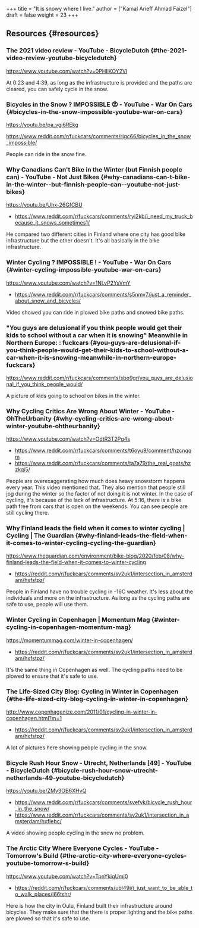 +++
title = "It is snowy where I live."
author = ["Kamal Arieff Ahmad Faizel"]
draft = false
weight = 23
+++

## Resources {#resources}


### The 2021 video review - YouTube - BicycleDutch {#the-2021-video-review-youtube-bicycledutch}

<https://www.youtube.com/watch?v=0PHIlKOY2VI>

At 0:23 and 4:39, as long as the infrastructure is provided and the paths are cleared, you can safely cycle in the snow.


### Bicycles in the Snow ? IMPOSSIBLE 😡 - YouTube - War On Cars {#bicycles-in-the-snow-impossible-youtube-war-on-cars}

<https://youtu.be/pa_vgi6REkg>

<https://www.reddit.com/r/fuckcars/comments/rjgc66/bicycles_in_the_snow_impossible/>

People can ride in the snow fine.


### Why Canadians Can't Bike in the Winter (but Finnish people can) - YouTube - Not Just Bikes {#why-canadians-can-t-bike-in-the-winter--but-finnish-people-can--youtube-not-just-bikes}

<https://youtu.be/Uhx-26GfCBU>

-   <https://www.reddit.com/r/fuckcars/comments/ryi2kb/i_need_my_truck_because_it_snows_sometimes1/>

He compared two different cities in Finland where one city has good bike infrastructure but the other doesn't. It's all basically in the bike infrastructure.


### Winter Cycling ? IMPOSSIBLE ! - YouTube - War On Cars {#winter-cycling-impossible-youtube-war-on-cars}

<https://www.youtube.com/watch?v=1NLvP2YsVmY>

-   <https://www.reddit.com/r/fuckcars/comments/s5nmv7/just_a_reminder_about_snow_and_bicycles/>

Video showed you can ride in plowed bike paths and snowed bike paths.


### "You guys are delusional if you think people would get their kids to school without a car when it is snowing" Meanwhile in Northern Europe: : fuckcars {#you-guys-are-delusional-if-you-think-people-would-get-their-kids-to-school-without-a-car-when-it-is-snowing-meanwhile-in-northern-europe-fuckcars}

<https://www.reddit.com/r/fuckcars/comments/sbo9gr/you_guys_are_delusional_if_you_think_people_would/>

A picture of kids going to school on bikes in the winter.


### Why Cycling Critics Are Wrong About Winter - YouTube - OhTheUrbanity {#why-cycling-critics-are-wrong-about-winter-youtube-ohtheurbanity}

<https://www.youtube.com/watch?v=OdtR3T2Pg4s>

-   <https://www.reddit.com/r/fuckcars/comments/t6oyu9/comment/hzcnqqm>
-   <https://www.reddit.com/r/fuckcars/comments/ta7a79/the_real_goats/hzzkqi5/>

People are overexaggerating how much does heavy snowstorm happens every year. This video mentioned that. They also mention that people still jog during the winter so the factor of not doing it is not winter. In the case of cycling, it's because of the lack of infrastructure. At 5:16, there is a bike path free from cars that is open on the weekends. You can see people are still cycling there.


### Why Finland leads the field when it comes to winter cycling | Cycling | The Guardian {#why-finland-leads-the-field-when-it-comes-to-winter-cycling-cycling-the-guardian}

<https://www.theguardian.com/environment/bike-blog/2020/feb/08/why-finland-leads-the-field-when-it-comes-to-winter-cycling>

-   <https://reddit.com/r/fuckcars/comments/sv2uk1/intersection_in_amsterdam/hxfstpz/>

People in Finland have no trouble cycling in -16C weather. It's less about the individuals and more on the infrastructure. As long as the cycling paths are safe to use, people will use them.


### Winter Cycling in Copenhagen | Momentum Mag {#winter-cycling-in-copenhagen-momentum-mag}

<https://momentummag.com/winter-in-copenhagen/>

-   <https://reddit.com/r/fuckcars/comments/sv2uk1/intersection_in_amsterdam/hxfstpz/>

It's the same thing in Copenhagen as well. The cycling paths need to be plowed to ensure that it's safe to use.


### The Life-Sized City Blog: Cycling in Winter in Copenhagen {#the-life-sized-city-blog-cycling-in-winter-in-copenhagen}

<http://www.copenhagenize.com/2011/01/cycling-in-winter-in-copenhagen.html?m=1>

-   <https://reddit.com/r/fuckcars/comments/sv2uk1/intersection_in_amsterdam/hxfstpz/>

A lot of pictures here showing people cycling in the snow.


### Bicycle Rush Hour Snow - Utrecht, Netherlands [49] - YouTube - BicycleDutch {#bicycle-rush-hour-snow-utrecht-netherlands-49-youtube-bicycledutch}

<https://youtu.be/ZMv3OB6XHvQ>

-   <https://www.reddit.com/r/fuckcars/comments/svefvk/bicycle_rush_hour_in_the_snow/>
-   <https://www.reddit.com/r/fuckcars/comments/sv2uk1/intersection_in_amsterdam/hxflebc/>

A video showing people cycling in the snow no problem.


### The Arctic City Where Everyone Cycles - YouTube - Tomorrow's Build {#the-arctic-city-where-everyone-cycles-youtube-tomorrow-s-build}

<https://www.youtube.com/watch?v=TpnYkiqUmj0>

-   <https://reddit.com/r/fuckcars/comments/ubl49j/i_just_want_to_be_able_to_walk_places/i66tshr/>

Here is how the city in Oulu, Finland built their infrastructure around bicycles. They make sure that the there is proper lighting and the bike paths are plowed so that it's safe to use.
